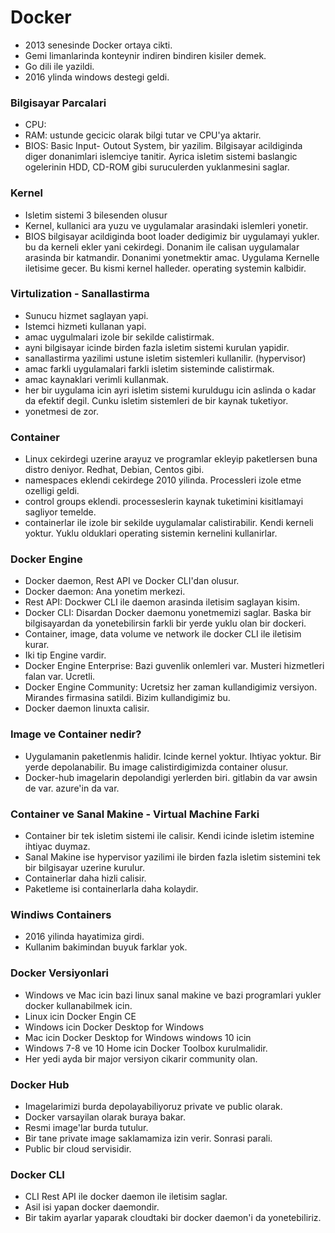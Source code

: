 # Docker
- 2013 senesinde Docker ortaya cikti.
- Gemi limanlarinda konteynir indiren bindiren kisiler demek.
- Go dili ile yazildi.
- 2016 ylinda windows destegi geldi.

### Bilgisayar Parcalari
- CPU:
- RAM: ustunde gecicic olarak bilgi tutar ve CPU'ya aktarir.
- BIOS: Basic Input- Outout System, bir yazilim. Bilgisayar acildiginda diger donanimlari islemciye tanitir. Ayrica isletim sistemi baslangic ogelerinin HDD, CD-ROM gibi suruculerden yuklanmesini saglar.

### Kernel
- Isletim sistemi 3 bilesenden olusur
- Kernel, kullanici ara yuzu ve uygulamalar arasindaki islemleri yonetir.
- BIOS bilgisayar acildiginda boot loader dedigimiz bir uygulamayi yukler. bu da kerneli ekler yani cekirdegi. Donanim ile calisan uygulamalar arasinda bir katmandir. Donanimi yonetmektir amac. Uygulama Kernelle iletisime gecer. Bu kismi kernel halleder. operating systemin kalbidir.

### Virtulization - Sanallastirma
- Sunucu hizmet saglayan yapi.
- Istemci hizmeti kullanan yapi.
- amac uygulmalari izole bir sekilde calistirmak.
- ayni bilgisayar icinde birden fazla isletim sistemi kurulan yapidir. 
- sanallastirma yazilimi ustune isletim sistemleri kullanilir. (hypervisor)
- amac farkli uygulamalari farkli isletim sisteminde calistirmak.
- amac kaynaklari verimli kullanmak.
- her bir uygulama icin ayri isletim sistemi kuruldugu icin aslinda o kadar da efektif degil. Cunku isletim sistemleri de bir kaynak tuketiyor.
- yonetmesi de zor.

### Container
- Linux cekirdegi uzerine arayuz ve programlar ekleyip paketlersen buna distro deniyor. Redhat, Debian, Centos gibi.
- namespaces eklendi cekirdege 2010 yilinda. Processleri izole etme ozelligi geldi.
- control groups eklendi. processeslerin kaynak tuketimini kisitlamayi sagliyor temelde.
- containerlar ile izole bir sekilde uygulamalar calistirabilir. Kendi kerneli yoktur. Yuklu olduklari operating sistemin kernelini kullanirlar. 

### Docker Engine
- Docker daemon, Rest API ve Docker CLI'dan olusur.
- Docker daemon: Ana yonetim merkezi.
- Rest API: Dockwer CLI ile daemon arasinda iletisim saglayan kisim.
- Docker CLI: Disardan Docker daemonu yonetmemizi saglar. Baska bir bilgisayardan da yonetebilirsin farkli bir yerde yuklu olan bir dockeri.
- Container, image, data volume ve network ile docker CLI ile iletisim kurar.
- Iki tip Engine vardir.
- Docker Engine Enterprise: Bazi guvenlik onlemleri var. Musteri hizmetleri falan var. Ucretli.
- Docker Engine Community: Ucretsiz her zaman kullandigimiz versiyon. Mirandes firmasina satildi. Bizim kullandigimiz bu.
- Docker daemon linuxta calisir.

### Image ve Container nedir?
- Uygulamanin paketlenmis halidir. Icinde kernel yoktur. Ihtiyac yoktur. Bir yerde depolanabilir. Bu image calistirdigimizda container olusur.
- Docker-hub imagelarin depolandigi yerlerden biri. gitlabin da var awsin de var. azure'in da var.

### Container ve Sanal Makine - Virtual Machine Farki
- Container bir tek isletim sistemi ile calisir. Kendi icinde isletim istemine ihtiyac duymaz.
- Sanal Makine ise hypervisor yazilimi ile birden fazla isletim sistemini tek bir bilgisayar uzerine kurulur.
- Containerlar daha hizli calisir.
- Paketleme isi containerlarla daha kolaydir.

### Windiws Containers
- 2016 yilinda hayatimiza girdi.
- Kullanim bakimindan buyuk farklar yok.

### Docker Versiyonlari
- Windows ve Mac icin bazi linux sanal makine ve bazi programlari yukler docker kullanabilmek icin.
- Linux icin Docker Engin CE
- Windows icin Docker Desktop for Windows
- Mac icin Docker Desktop for Windows windows 10 icin
- Windows 7-8 ve 10 Home icin Docker Toolbox kurulmalidir.
- Her yedi ayda bir major versiyon cikarir community olan.

### Docker Hub
- Imagelarimizi burda depolayabiliyoruz private ve public olarak.
- Docker varsayilan olarak buraya bakar.
- Resmi image'lar burda tutulur.
- Bir tane private image saklamamiza izin verir. Sonrasi parali.
- Public bir cloud servisidir.

### Docker CLI
- CLI Rest API ile docker daemon ile iletisim saglar.
- Asil isi yapan docker daemondir.
- Bir takim ayarlar yaparak cloudtaki bir docker daemon'i da yonetebiliriz. 